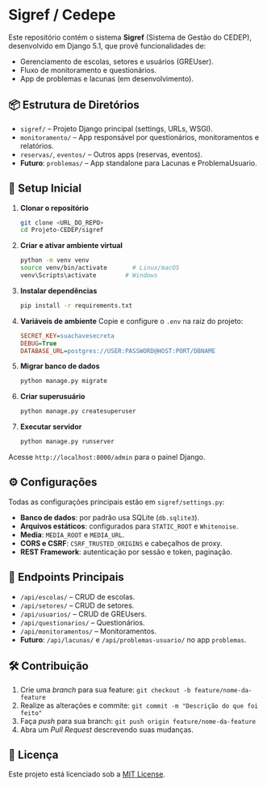 # Sigref / Cedepe

Este repositório contém o sistema **Sigref** (Sistema de Gestão do CEDEP), desenvolvido em Django 5.1, que provê funcionalidades de:

* Gerenciamento de escolas, setores e usuários (GREUser).
* Fluxo de monitoramento e questionários.
* App de problemas e lacunas (em desenvolvimento).

## 📦 Estrutura de Diretórios

* `sigref/` – Projeto Django principal (settings, URLs, WSGI).
* `monitoramento/` – App responsável por questionários, monitoramentos e relatórios.
* `reservas/`, `eventos/` – Outros apps (reservas, eventos).
* **Futuro**: `problemas/` – App standalone para Lacunas e ProblemaUsuario.

## 🚀 Setup Inicial

1. **Clonar o repositório**

   ```bash
   git clone <URL_DO_REPO>
   cd Projeto-CEDEP/sigref
   ```

2. **Criar e ativar ambiente virtual**

   ```bash
   python -m venv venv
   source venv/bin/activate       # Linux/macOS
   venv\Scripts\activate        # Windows
   ```

3. **Instalar dependências**

   ```bash
   pip install -r requirements.txt
   ```

4. **Variáveis de ambiente**
   Copie e configure o `.env` na raiz do projeto:

   ```ini
   SECRET_KEY=suachavesecreta
   DEBUG=True
   DATABASE_URL=postgres://USER:PASSWORD@HOST:PORT/DBNAME
   ```

5. **Migrar banco de dados**

   ```bash
   python manage.py migrate
   ```

6. **Criar superusuário**

   ```bash
   python manage.py createsuperuser
   ```

7. **Executar servidor**

   ```bash
   python manage.py runserver
   ```

Acesse `http://localhost:8000/admin` para o painel Django.

## ⚙️ Configurações

Todas as configurações principais estão em `sigref/settings.py`:

* **Banco de dados**: por padrão usa SQLite (`db.sqlite3`).
* **Arquivos estáticos**: configurados para `STATIC_ROOT` e `Whitenoise`.
* **Media**: `MEDIA_ROOT` e `MEDIA_URL`.
* **CORS e CSRF**: `CSRF_TRUSTED_ORIGINS` e cabeçalhos de proxy.
* **REST Framework**: autenticação por sessão e token, paginação.

## 📑 Endpoints Principais

* `/api/escolas/` – CRUD de escolas.
* `/api/setores/` – CRUD de setores.
* `/api/usuarios/` – CRUD de GREUsers.
* `/api/questionarios/` – Questionários.
* `/api/monitoramentos/` – Monitoramentos.
* **Futuro**: `/api/lacunas/` e `/api/problemas-usuario/` no app `problemas`.

## 🛠️ Contribuição

1. Crie uma *branch* para sua feature: `git checkout -b feature/nome-da-feature`
2. Realize as alterações e commite: `git commit -m "Descrição do que foi feito"`
3. Faça *push* para sua branch: `git push origin feature/nome-da-feature`
4. Abra um *Pull Request* descrevendo suas mudanças.

## 📄 Licença

Este projeto está licenciado sob a [MIT License](LICENSE).
